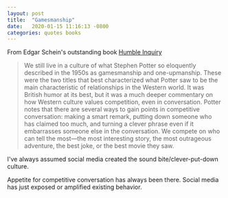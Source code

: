 ```yaml
---
layout: post
title:  "Gamesmanship"
date:   2020-01-15 11:16:13 -0800
categories: quotes books
---
```


From Edgar Schein's outstanding book [Humble Inquiry](https://www.amazon.com/Humble-Inquiry-Gentle-Instead-Telling/dp/1609949811)

> We still live in a culture of what Stephen Potter so eloquently described in the 1950s as gamesmanship 
and one-upmanship. These were the two titles that best characterized what Potter saw to be the main 
characteristic of relationships in the Western world. It was British humor at its best, but it was 
a much deeper commentary on how Western culture values competition, even in conversation. 
Potter notes that there are several ways to gain points in competitive conversation: making a 
smart remark, putting down someone who has claimed too much, and turning a clever phrase even if 
it embarrasses someone else in the conversation. We compete on who can tell the most—the most 
interesting story, the most outrageous adventure, the best joke, or the best movie they saw.

I've always assumed social media created the sound bite/clever-put-down culture. 

Appetite for competitive conversation has always been there. Social media has just exposed or amplified existing behavior.

